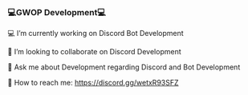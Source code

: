 ### 💻GWOP Development💻

💻 I’m currently working on Discord Bot Development

👏 I’m looking to collaborate on Discord Development

💬 Ask me about Development regarding Discord and Bot Development

🧞 How to reach me: https://discord.gg/wetxR93SFZ

